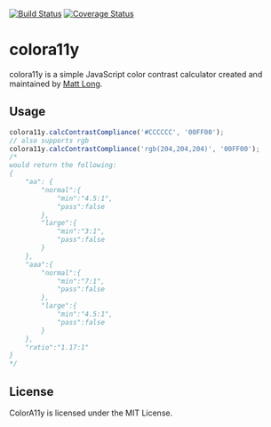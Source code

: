 [![Build Status](https://travis-ci.org/longmatthewh/ColorA11y.svg?branch=master)](https://travis-ci.org/longmatthewh/ColorA11y) [![Coverage Status](https://coveralls.io/repos/github/longmatthewh/ColorA11y/badge.svg?branch=master)](https://coveralls.io/github/longmatthewh/ColorA11y?branch=master)

colora11y
=============
colora11y is a simple JavaScript color contrast calculator created and maintained by [Matt Long](https://github.com/longmatthewh).

Usage
-------
```js
colora11y.calcContrastCompliance('#CCCCCC', '00FF00');
// also supports rgb
colora11y.calcContrastCompliance('rgb(204,204,204)', '00FF00');
/*
would return the following:
{
    "aa": {
        "normal":{
            "min":"4.5:1",
            "pass":false
        },
        "large":{
            "min":"3:1",
            "pass":false
        }
    },
    "aaa":{
        "normal":{
            "min":"7:1",
            "pass":false
        },
        "large":{
            "min":"4.5:1",
            "pass":false
        }
    },
    "ratio":"1.17:1"
}
*/
````

License
-------
ColorA11y is licensed under the MIT License.